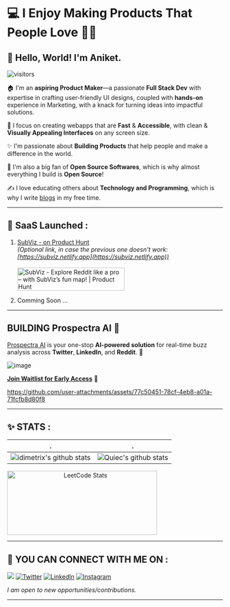 # 💻 I Enjoy Making Products That People Love 💖✨

## 🌟 Hello, World! I'm Aniket.

<p>
    <img src="https://visitor-badge.laobi.icu/badge?page_id=aniketsinha2002" alt="visitors"/>   
</p>

🏠 I'm an **aspiring Product Maker**—a passionate **Full Stack Dev** with expertise in crafting user-friendly UI designs, coupled with **hands-on** experience in Marketing, with a knack for turning ideas into impactful solutions.

🎨 I focus on creating webapps that are **Fast** & **Accessible**, with clean & **Visually Appealing Interfaces** on any screen size.

✨ I'm passionate about **Building Products** that help people and make a difference in the world.

🚀 I'm also a big fan of **Open Source Softwares**, which is why almost everything I build is **Open Source**!

✍️ I love educating others about **Technology and Programming**, which is why I write [blogs](https://aniketsinha.hashnode.dev/) in my free time.


---
## 🚀 SaaS Launched :

1. [SubViz - on Product Hunt](https://subviz.prospectraai.com/)  
   *(Optional link, in case the previous one doesn't work: [https://subviz.netlify.app](https://subviz.netlify.app))*  
   <br />
   <a href="https://www.producthunt.com/posts/subviz?embed=true&utm_source=badge-featured&utm_medium=badge&utm_souce=badge-subviz" target="_blank">
      <img src="https://api.producthunt.com/widgets/embed-image/v1/featured.svg?post_id=814829&theme=light&t=1737740334387" 
           alt="SubViz - Explore Reddit like a pro – with SubViz’s fun map! | Product Hunt" 
           style="width: 250px; height: 54px;" width="250" height="54" />
   </a>

2. Comming Soon ...

---

## **BUILDING Prospectra AI** 🔎 

[Prospectra AI](https://prospectraai.com/) is your one-stop **AI-powered solution** for real-time buzz analysis across **Twitter**, **LinkedIn**, and **Reddit**. 🚀

![image](https://github.com/user-attachments/assets/f817474e-b3ee-4d84-95dd-56f2dfbffc0e)


**[Join Waitlist for Early Access](https://prospectraai.com/)** 🎉

https://github.com/user-attachments/assets/77c50451-78cf-4eb8-a01a-71fcfb8d80f8

---
<!--   stats + languages -->
## ✨ STATS :

| .                                                                                                                                                 | .                                                                                                                              |
| ------------------------------------------------------------------------------------------------------------------------------------------------- | ------------------------------------------------------------------------------------------------------------------------------ |
| ![idimetrix's github stats](https://github-readme-stats.vercel.app/api?username=aniketsinha2002&show_icons=true&theme=radical&include_all_commits=true) | ![Quiec's github stats](https://github-readme-stats.vercel.app/api/top-langs/?username=aniketsinha2002&theme=radical&layout=compact) | 

<div align="center" style="display: flex; flex-wrap: wrap; justify-content: flex-start; gap: 10px;">
   <img src="https://leetcard.jacoblin.cool/aniketsinha2002?theme=nord&font=Livvic" alt="LeetCode Stats" style="height: 150px; width: 350px;">
<!--    <img src="https://github-readme-streak-stats.herokuapp.com/?user=aniketsinha2002&theme=dark&hide_border=false" alt="GitHub Streak Stats" style="height: 150px; width: 350px;"> -->
</div>

---

## 📧 YOU CAN CONNECT WITH ME ON :

<a href="mailto:sinhaaniket192@gmail.com"><img src="https://img.shields.io/badge/Gmail-D14836?style=for-the-badge&logo=gmail&logoColor=white"/></a>
[![Twitter](https://img.shields.io/badge/Twitter-%231DA1F2.svg?&style=for-the-badge&logo=X&logoColor=white)](https://x.com/aniket_16may)
[![LinkedIn](https://img.shields.io/badge/LinkedIn-%230077B5.svg?&style=for-the-badge&logo=linkedin&logoColor=white)](https://www.linkedin.com/in/aniketsinha2002/)
[![Instagram](https://img.shields.io/badge/Instagram-cb387d?style=for-the-badge&logo=next.js&logoColor=white)](https://www.instagram.com/_.__aniket___/)

_I am open to new opportunities/contributions._

---


